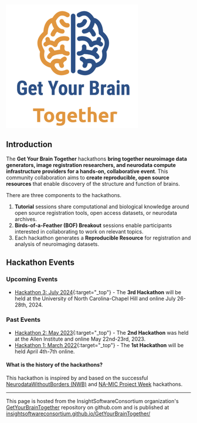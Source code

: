 <img alt="Get Your Brain Together" src="common/logo.png">

## Introduction

The **Get Your Brain Together** hackathons **bring together neuroimage data
generators, image registration researchers, and neurodata compute
infrastructure providers for a hands-on, collaborative event**. This community
collaboration aims to **create reproducible, open source resources** that enable
discovery of the structure and function of brains.

There are three components to the hackathons.

1. **Tutorial** sessions share computational and biological knowledge around open source registration tools, open access datasets, or neurodata archives.
2. **Birds-of-a-Feather (BOF) Breakout** sessions enable participants interested in collaborating to work on relevant topics.
3. Each hackathon generates a **Reproducible Resource** for registration and analysis of neuroimaging datasets.

## Hackathon Events

### Upcoming Events

- [Hackathon 3: July 2024](HCK03_2024_UNC_Hybrid/README.md){:target="_top"} - The **3rd Hackathon** will be held at the University of North Carolina-Chapel Hill and online July 26-28th, 2024.

### Past Events

- [Hackathon 2: May 2023](HCK02_2023_Allen_Institute_Hybrid/README.md){:target="_top"} - The **2nd Hackathon** was held at the Allen Institute and online May 22nd-23rd, 2023.
- [Hackathon 1: March 2022](HCK01_2022_Virtual/README.md){:target="_top"} - The **1st Hackathon** will be held April 4th-7th online.

#### What is the history of the hackathons?

This hackathon is inspired by and based on the successful [NeurodataWithoutBorders (NWB)](https://neurodatawithoutborders.github.io/nwb_hackathons/) and [NA-MIC Project Week](https://projectweek.na-mic.org/) hackathons.

---

This page is hosted from the InsightSoftwareConsortium organization's [GetYourBrainTogether](https://github.com/InsightSoftwareConsortium/GetYourBrainTogether) repository on github.com and is published at [insightsoftwareconsortium.github.io/GetYourBrainTogether/](https://insightsoftwareconsortium.github.io/GetYourBrainTogether/)
